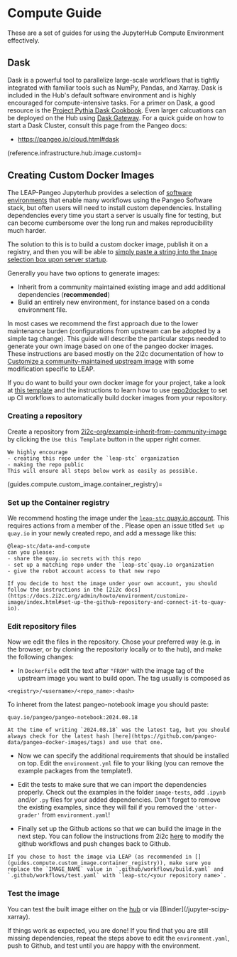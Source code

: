 # Compute Guide

These are a set of guides for using the JupyterHub Compute Environment effectively.

## Dask

Dask is a powerful tool to parallelize large-scale workflows that is tightly integrated with familiar tools such as NumPy, Pandas, and Xarray. Dask is included in the Hub's default software environment and is highly encouraged for compute-intensive tasks. For a primer on Dask, a good resource is the [Project Pythia Dask Cookbook](https://projectpythia.org/dask-cookbook/README.html). Even larger calcuations can be deployed on the Hub using [Dask Gateway](https://gateway.dask.org/). For a quick guide on how to start a Dask Cluster, consult this page from the Pangeo docs:

- <https://pangeo.io/cloud.html#dask>

(reference.infrastructure.hub.image.custom)=
## Creating Custom Docker Images

The LEAP-Pangeo Jupyterhub provides a selection of [software environments](reference.infrastructure.hub.software_env) that enable many workflows using the Pangeo Software stack, but often users will need to install custom dependencies. Installing dependencies every time you start a server is usually fine for testing, but can become cumbersome over the long run and makes reproducibility much harder.

The solution to this is to build a custom docker image, publish it on a registry, and then you will be able to [simply paste a string into the `Image` selection box upon server startup](reference.infrastructure.hub.image.custom).

Generally you have two options to generate images:

- Inherit from a community maintained existing image and add additional dependencies (**recommended**)
- Build an entirely new environment, for instance based on a conda environment file.

In most cases we recommend the first approach due to the lower maintenance burden (configurations from upstream can be adopted by a simple tag change). This guide will describe the particular steps needed to generate your own image based on one of the pangeo docker images. These instructions are based mostly on the 2i2c documentation of how to [Customize a community-maintained upstream image](https://docs.2i2c.org/admin/howto/environment/customize-image/index.html) with some modification specific to LEAP.

If you do want to build your own docker image for your project, take a look at [this template](https://github.com/2i2c-org/hub-user-image-template) and the instructions to learn how to use [repo2docker](https://github.com/jupyterhub/repo2docker) to set up CI workflows to automatically build docker images from your repository.

### Creating a repository

Create a repository from [2i2c-org/example-inherit-from-community-image](https://github.com/2i2c-org/example-inherit-from-community-image/tree/main) by clicking the `Use this Template` button in the upper right corner.

```{warning}
We highly encourage
- creating this repo under the `leap-stc` organization
- making the repo public
This will ensure all steps below work as easily as possible.
```

(guides.compute.custom_image.container_registry)=

### Set up the Container registry

We recommend hosting the image under the [`leap-stc` quay.io account](https://quay.io/user/leap-stc/). This requires actions from a member of the [](support.data_compute_team). Please open an issue titled `Set up quay.io` in your newly created repo, and add a message like this:

```
@leap-stc/data-and-compute 
can you please:
- share the quay.io secrets with this repo 
- set up a matching repo under the `leap-stc`quay.io organization
- give the robot account access to that new repo
```

```{note}
If you decide to host the image under your own account, you should follow the instructions in the [2i2c docs](https://docs.2i2c.org/admin/howto/environment/customize-image/index.html#set-up-the-github-repository-and-connect-it-to-quay-io). 
```

### Edit repository files

Now we edit the files in the repository. Chose your preferred way (e.g. in the browser, or by cloning the repositoriy locally or to the hub), and make the following changes:

- In `Dockerfile` edit the text after `"FROM"` with the image tag of the upstream image you want to build opon. The tag usually is composed as

```
<registry>/<username>/<repo_name>:<hash>
```

To inheret from the latest pangeo-notebook image you should paste:

```
quay.io/pangeo/pangeo-notebook:2024.08.18
```

```{note}
At the time of writing `2024.08.18` was the latest tag, but you should always check for the latest hash [here](https://github.com/pangeo-data/pangeo-docker-images/tags) and use that one.
```

- Now we can specify the additional requirements that should be installed on top. Edit the `environment.yml` file to your liking (you can remove the example packages from the template!).

- Edit the tests to make sure that we can import the dependencies properly. Check out the examples in the folder `image-tests`, add `.ipynb` and/or `.py` files for your added dependencies. Don't forget to remove the existing examples, since they will fail if you removed the `'otter-grader'` from `environment.yaml`!

- Finally set up the Github actions so that we can build the image in the next step. You can follow the instructions from 2i2c [here](https://docs.2i2c.org/admin/howto/environment/customize-image/index.html#build-base-image) to modify the github workflows and push changes back to Github.

```{important}
If you chose to host the image via LEAP (as recommended in [](guides.compute.custom_image.container_registry)), make sure you replace the `IMAGE_NAME` value in `.github/workflows/build.yaml` and `.github/workflows/test.yaml` with `leap-stc/<your repository name>`.
```

### Test the image

You can test the built image either on the [hub](https://docs.2i2c.org/admin/howto/environment/customize-image/index.html#test-the-custom-image-with-a-2i2c-hub) or via \[Binder\](<username>/jupyter-scipy-xarray).

If things work as expected, you are done! If you find that you are still missing dependencies, repeat the steps above to edit the `environment.yaml`, push to Github, and test until you are happy with the environment.
